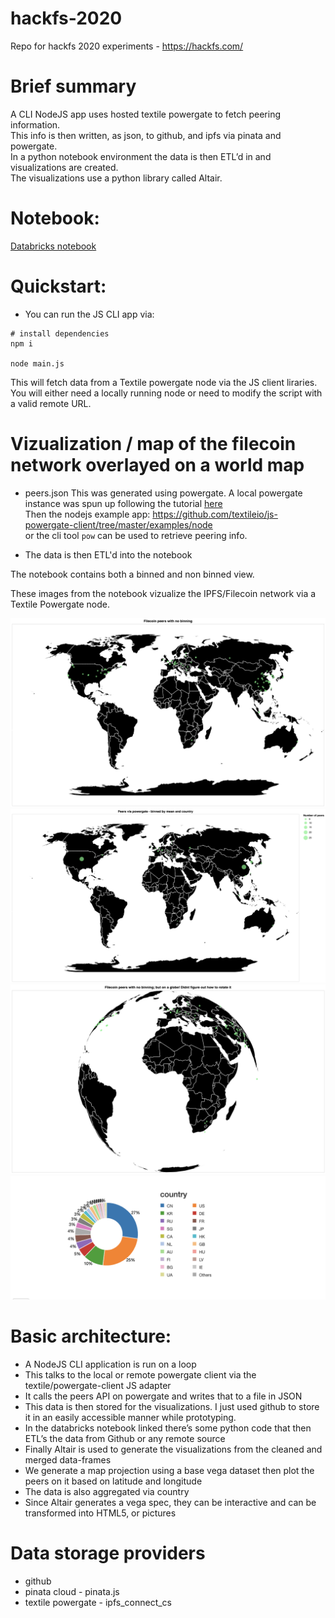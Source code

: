 # hackfs-2020
Repo for hackfs 2020 experiments - https://hackfs.com/

# Brief summary
A CLI NodeJS app uses hosted textile powergate to fetch peering information.  
This info is then written, as json, to github, and ipfs via pinata and powergate.  
In a python notebook environment the data is then ETL’d in and visualizations are created.  
The visualizations use a python library called Altair. 

# Notebook:  
[Databricks notebook](https://databricks-prod-cloudfront.cloud.databricks.com/public/4027ec902e239c93eaaa8714f173bcfc/3253931653984225/3067978290237904/6896986926512915/latest.html)

# Quickstart:
- You can run the JS CLI app via:   

```
# install dependencies
npm i

node main.js
```
This will fetch data from a Textile powergate node via the JS client liraries. 
You will either need a locally running node or need to modify the script with a valid remote URL.  


# Vizualization / map of the filecoin network overlayed on a world map
- peers.json
This was generated using powergate. A local powergate instance was spun up following the tutorial [here](https://gist.github.com/andrewxhill/b0010d555ca4d79d9d1e78e380ad218e#file-index-md)    
Then the nodejs example app: https://github.com/textileio/js-powergate-client/tree/master/examples/node   
or the cli tool `pow` can be used to retrieve peering info.    

- The data is then ETL'd into the notebook   

The notebook contains both a binned and non binned view. 

These images from the notebook vizualize the IPFS/Filecoin network via a Textile Powergate node.  

![](./images/unbinned.png)
![](./images/binned.png)
![Projection of peers on a globe](./images/globe.png)
![Gloal distribution of peers by country](./images/pie.png)


# Basic architecture: 

* A NodeJS CLI application is run on a loop
* This talks to the local or remote powergate client via the textile/powergate-client JS adapter
* It calls the peers API on powergate and writes that to a file in JSON
* This data is then stored for the visualizations. I just used github to store it in an easily accessible manner while prototyping. 
* In the databricks notebook linked there’s some python code that then ETL’s the data from Github or any remote source
* Finally Altair is used to generate the visualizations from the cleaned and merged data-frames
* We generate a map projection using a base vega dataset then plot the peers on it based on latitude and longitude 
* The data is also aggregated via country
* Since Altair generates a vega spec, they can be interactive and can be transformed into HTML5, or pictures

# Data storage providers
- github
- pinata cloud - pinata.js
- textile powergate - ipfs_connect_cs